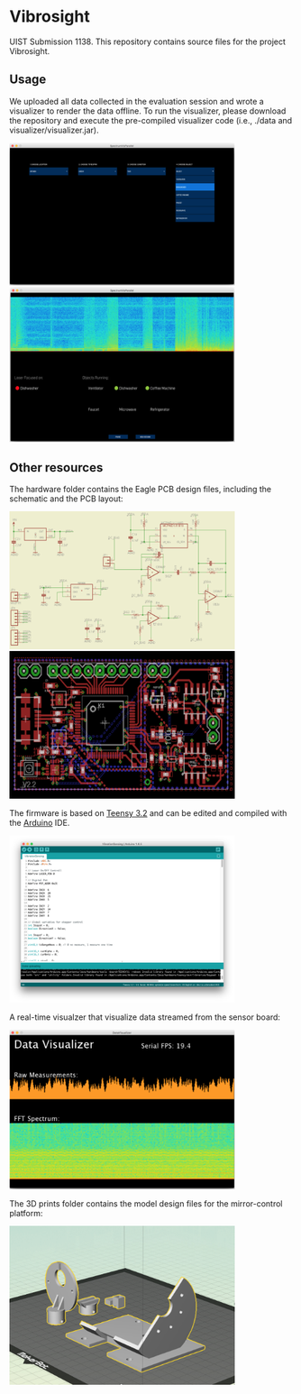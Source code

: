 # Vibrosight
UIST Submission 1138. This repository contains source files for the project Vibrosight.  

## Usage

We uploaded all data collected in the evaluation session and wrote a visualizer to render the data offline. To run the visualizer, please download the repository and execute the pre-compiled visualizer code (i.e., ./data and visualizer/visualizer.jar). 

<img src="./images/visualizer_selection.png" align="pcb layout" width="400" >

<img src="./images/visualizer.png" align="pcb layout" width="400" >

## Other resources
The hardware folder contains the Eagle PCB design files, including the schematic and the PCB layout:

<img src="./images/schematic.png" align="schematic" width="400" >

<img src="./images/pcb.png" align="pcb layout" width="400" >

The firmware is based on [Teensy 3.2](https://www.pjrc.com/teensy/teensy31.html) and can be edited and compiled with the [Arduino](https://www.arduino.cc) IDE. 

<img src="./images/firmware.png" align="Mirror-control platform models" width="400" >

A real-time visualzer that visualize data streamed from the sensor board:

<img src="./images/visualizer_realtime.png" align="Mirror-control platform models" width="400" >

The 3D prints folder contains the model design files for the mirror-control platform:

<img src="./images/models.png" align="Mirror-control platform models" width="400" >

